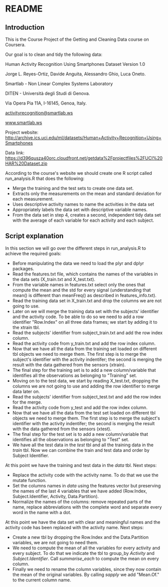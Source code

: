 # README

## Introduction
This is the Course Project of the Getting and Cleaning Data course on Coursera.

Our goal is to clean and tidy the following data:


Human Activity Recognition Using Smartphones Dataset
Version 1.0

Jorge L. Reyes-Ortiz, Davide Anguita, Alessandro Ghio, Luca Oneto.

Smartlab - Non Linear Complex Systems Laboratory

DITEN - Università degli Studi di Genova.

Via Opera Pia 11A, I-16145, Genoa, Italy.

activityrecognition@smartlab.ws

www.smartlab.ws

Project website:
http://archive.ics.uci.edu/ml/datasets/Human+Activity+Recognition+Using+Smartphones

Data link:
https://d396qusza40orc.cloudfront.net/getdata%2Fprojectfiles%2FUCI%20HAR%20Dataset.zip

According to the course's website we should create one R script called run_analysis.R that does the following:

- Merge the training and the test sets to create one data set.
- Extracts only the measurements on the mean and standard deviation for each measurement. 
- Uses descriptive activity names to name the activities in the data set
- Appropriately labels the data set with descriptive variable names. 
- From the data set in step 4, creates a second, independent tidy data set with the average of each variable for each activity and each subject.

## Script explanation
In this section we will go over the different steps in run_analysis.R to achieve the required goals:

- Before manipulating the data we need to load the plyr and dplyr packages.
- Read the features.txt file, which contains the names of the variables in the data sets (X_train.txt and X_test.txt).
- From the variable names in features.txt select only the ones that compute the mean and the std for every signal (understanding that mean() is different than meanFreq() as described in features_info.txt).
- Read the training data set in X_train.txt and drop the columns we are not going to use.
- Later on we will merge the training data set with the subjects' identifier and the activity code. To be able to do so we need to add a row identifier "Row.Index" on all three data frames; we start by adding it to the xtrain tbl.
- Read the subjects' identifier from subject_train.txt and add the row index column.
- Read the activity code from y_train.txt and add the row index column.
- Now that we have all the data from the training set loaded on different tbl objects we need to merge them. The first step is to merge the subject's identifier with the activity indentifer; the second is merging the result with the data gathered from the sensors (xtrain).
- The final step for the training set is to add a new column/variable that identifies all the observations as belonging to "Training" set.
- Moving on to the test data, we start by reading X_test.txt, dropping the columns we are not going to use and adding the row identifier to merge data later on.
- Read the subjects' identifier from subject_test.txt and add the row index for the merge.
- Read the activity code from y_test and add the row index column.
- Now that we have all the data from the test set loaded on different tbl objects we need to merge them. The first step is to merge the subject's identifier with the activity indentifer; the second is merging the result with the data gathered from the sensors (xtest).
- The final step for the test set is to add a new column/variable that identifies all the observations as belonging to "Test" set.
- We have all the test data in the _test_ tbl and all the training data in the _train_ tbl. Now we can combine the train and test data and order by Subject Identifier.

At this point we have the training and test data in the _data_ tbl. Next steps:

- Replace the activity code with the activity name. To do that we use the mutate function.
- Set the columns names in _data_ using the features vector but preserving the names of the last 4 variables that we have added (Row.Index, Subject.Identifier, Activity, Data.Partition).
- Normalize the names of the columns: remove repeated parts of the name, replace abbreviations with the complete word and separate every word in the name with a dot.

At this point we have the data set with clear and meaningful names and the activity code has been replaced with the activity name. Next steps:

- Create a new tbl by dropping the Row.Index and the Data.Partition variables, we are not going to need them.
- We need to compute the mean of all the variables for every activity and every subject. To do that we indicate the tbl to group_by _Activity_ and _Subject.Identifier_. Call _summarise_each_ to compute the mean on every column.
- Finally we need to rename the column variables, since they now contain the mean of the original variables. By calling _sapply_ we add "Mean.Of." to the current column name.
